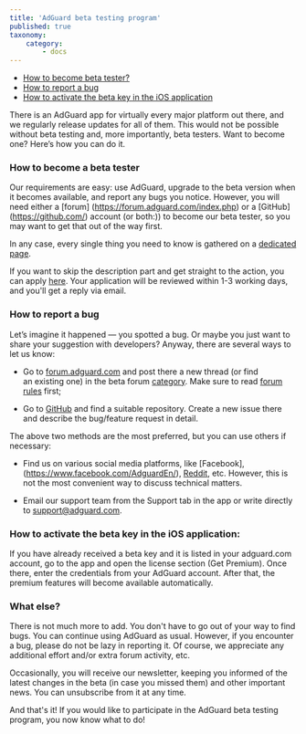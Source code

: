 ```yaml
---
title: 'AdGuard beta testing program'
published: true
taxonomy:
    category:
        - docs
---
```


* [How to become beta tester?](#intro)
* [How to report a bug](#report-a-bug)
* [How to activate the beta key in the iOS application](#iOS)

There is&nbsp;an&nbsp;AdGuard app for virtually every major platform out there, and we&nbsp;regularly release updates for all of&nbsp;them. This would not be&nbsp;possible without beta testing and, more importantly, beta testers. Want to&nbsp;become one? Here&rsquo;s how you can do&nbsp;it.<!--more-->

<a name="intro"></a>

### How to&nbsp;become a&nbsp;beta tester

Our requirements are easy: use AdGuard, upgrade to the beta version when it becomes available, and report any bugs you notice. However, you will need either a [forum] (https://forum.adguard.com/index.php) or a [GitHub] (https://github.com/) account (or both:)) to become our beta tester, so you may want to get that out of the way first.

In any case, every single thing you need to know is gathered on a [dedicated page](https://adguard.com/en/beta.html).

If you want to skip the description part and get straight to the action, you can apply [here](https://surveys.adguard.com/beta_testing_program/form.html). Your application will be reviewed within 1-3 working days, and you'll get a reply via email.

<a name="report-a-bug"></a>

### How to&nbsp;report a&nbsp;bug

Let’s imagine it happened — you spotted a bug. Or maybe you just want to share your suggestion with developers? Anyway, there are several ways to let us know:

* Go to [forum.adguard.com](forum.adguard.com) and post there a new thread (or find an existing one) in the beta forum [category](https://forum.adguard.com/index.php?categories/48/). Make sure to read [forum rules](https://forum.adguard.com/index.php?threads/14859/) first;

* Go to [GitHub](https://github.com/AdguardTeam/) and find a suitable repository. Create a new issue there and describe the bug/feature request in detail.

The above two methods are the most preferred, but you can use others if necessary:

* Find us on various social media platforms, like [Facebook],(https://www.facebook.com/AdguardEn/), [Reddit](https://www.reddit.com/r/Adguard/), etc. However, this is not the most convenient way to discuss technical matters.

* Email our support team from the Support tab in the app or write directly to [support@adguard.com](mailto:support@adguard.com).

<a name="iOS"></a>
### How to activate the beta key in the iOS application:

If you have already received a beta key and it is listed in your adguard.com account, go to the app and open the license section (Get Premium). Once there, enter the credentials from your AdGuard account. After that, the premium features will become available automatically.

### What else?

There is not much more to add. You don't have to go out of your way to find bugs. You can continue using AdGuard as usual. However, if you encounter a bug, please do not be lazy in reporting it. Of course, we appreciate any additional effort and/or extra forum activity, etc.

Occasionally, you will receive our newsletter, keeping you informed of the latest changes in the beta (in case you missed them) and other important news. You can unsubscribe from it at any time.

And that's it! If you would like to participate in the AdGuard beta testing program, you now know what to do!

